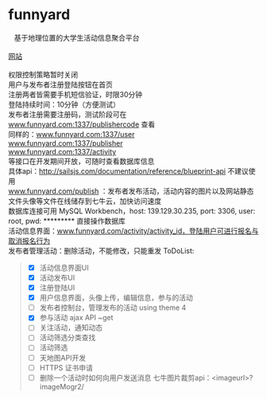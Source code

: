 funnyard
=======
    基于地理位置的大学生活动信息聚合平台<br/><br/>
[网站](http://www.funnyard.com:1337)<br><br>
权限控制策略暂时关闭<br>
用户与发布者注册登陆按钮在首页<br>
注册两者皆需要手机短信验证，时限30分钟<br>
登陆持续时间：10分钟（方便测试）<br>
发布者注册需要注册码，测试阶段可在 www.funnyard.com:1337/publishercode 查看<br>
同样的：www.funnyard.com:1337/user<br>
www.funnyard.com:1337/publisher<br>
www.funnyard.com:1337/activity<br>
等接口在开发期间开放，可随时查看数据库信息<br>
具体api：http://sailsjs.com/documentation/reference/blueprint-api 不建议使用<br>
www.funnyard.com/publish ：发布者发布活动，活动内容的图片以及网站静态文件头像等文件在线储存到七牛云，加快访问速度<br>
数据库连接可用 MySQL Workbench，host: 139.129.30.235, port: 3306, user: root, pwd: ********* 直接操作数据库<br>
活动信息界面：www.funnyard.com/activity/activity_id，登陆用户可进行报名与取消报名行为<br>
发布者管理活动：删除活动，不能修改，只能重发
ToDoList:
> - [x] 活动信息界面UI
> - [x] 活动发布UI
> - [x] 注册登陆UI
> - [x] 用户信息界面，头像上传，编辑信息，参与的活动
> - [ ] 发布者控制台，管理发布的活动 using theme 4
> - [x] 参与活动 ajax API ~get
> - [ ] 关注活动，通知动态
> - [ ] 活动筛选分类查找
> - [ ] 活动筛选
> - [ ] 天地图API开发
> - [ ] HTTPS 证书申请
> - [ ] 删除一个活动时如何向用户发送消息
>七牛图片裁剪api：\<imageurl>?imageMogr2/
